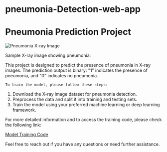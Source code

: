 # pneumonia-Detection-web-app
<!DOCTYPE html>
<html>
<head>
    <title>Pneumonia Prediction Project</title>
</head>
<body>

<h1>Pneumonia Prediction Project</h1>

<img src="Screenshot 2023-10-27 at 4.03.41 PM.png" alt="Pneumonia X-ray Image">
<p>Sample X-ray image showing pneumonia:</p>

<p>
    This project is designed to predict the presence of pneumonia in X-ray images. The prediction output is binary: "1" indicates the presence of pneumonia, and "0" indicates no pneumonia.

    To train the model, please follow these steps:
</p>

<ol>
    <li>Download the X-ray image dataset for pneumonia detection.</li>
    <li>Preprocess the data and split it into training and testing sets.</li>
    <li>Train the model using your preferred machine learning or deep learning framework.</li>
</ol>

<p>For more detailed information and to access the training code, please check the following link:</p>

<a href="https://github.com/your-username/your-pneumonia-project">Model Training Code</a>

<p>Feel free to reach out if you have any questions or need further assistance.</p>

</body>
</html>
